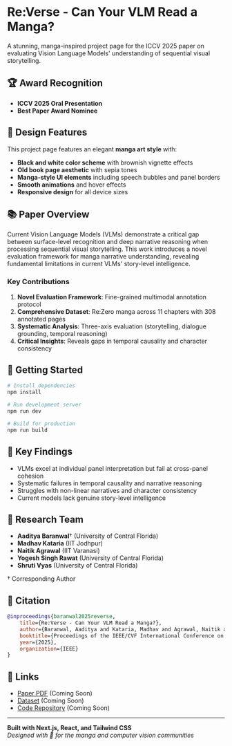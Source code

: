 # Re:Verse - Can Your VLM Read a Manga?

A stunning, manga-inspired project page for the ICCV 2025 paper on evaluating Vision Language Models' understanding of sequential visual storytelling.

## 🏆 Award Recognition

- **ICCV 2025 Oral Presentation**
- **Best Paper Award Nominee**

## 🎨 Design Features

This project page features an elegant **manga art style** with:

- **Black and white color scheme** with brownish vignette effects
- **Old book page aesthetic** with sepia tones
- **Manga-style UI elements** including speech bubbles and panel borders
- **Smooth animations** and hover effects
- **Responsive design** for all device sizes

## 📚 Paper Overview

Current Vision Language Models (VLMs) demonstrate a critical gap between surface-level recognition and deep narrative reasoning when processing sequential visual storytelling. This work introduces a novel evaluation framework for manga narrative understanding, revealing fundamental limitations in current VLMs' story-level intelligence.

### Key Contributions

1. **Novel Evaluation Framework**: Fine-grained multimodal annotation protocol
2. **Comprehensive Dataset**: Re:Zero manga across 11 chapters with 308 annotated pages  
3. **Systematic Analysis**: Three-axis evaluation (storytelling, dialogue grounding, temporal reasoning)
4. **Critical Insights**: Reveals gaps in temporal causality and character consistency

## 🚀 Getting Started

```bash
# Install dependencies
npm install

# Run development server
npm run dev

# Build for production
npm run build
```

## 🎯 Key Findings

- VLMs excel at individual panel interpretation but fail at cross-panel cohesion
- Systematic failures in temporal causality and narrative reasoning
- Struggles with non-linear narratives and character consistency
- Current models lack genuine story-level intelligence

## 👥 Research Team

- **Aaditya Baranwal**† (University of Central Florida)
- **Madhav Kataria** (IIT Jodhpur)  
- **Naitik Agrawal** (IIT Varanasi)
- **Yogesh Singh Rawat** (University of Central Florida)
- **Shruti Vyas** (University of Central Florida)

† Corresponding Author

## 📖 Citation

```bibtex
@inproceedings{baranwal2025reverse,
    title={Re:Verse - Can Your VLM Read a Manga?},
    author={Baranwal, Aaditya and Kataria, Madhav and Agrawal, Naitik and Rawat, Yogesh Singh and Vyas, Shruti},
    booktitle={Proceedings of the IEEE/CVF International Conference on Computer Vision (ICCV)},
    year={2025},
    organization={IEEE}
}
```

## 🔗 Links

- [Paper PDF](#) (Coming Soon)
- [Dataset](#) (Coming Soon)
- [Code Repository](#) (Coming Soon)

---

**Built with Next.js, React, and Tailwind CSS**  
*Designed with 💖 for the manga and computer vision communities*
